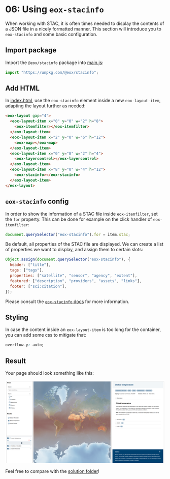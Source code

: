 # 06: Using `eox-stacinfo`

When working with STAC, it is often times needed to display the contents of a JSON file in a nicely formatted manner. This section will introduce you to `eox-stacinfo` and some basic configuration.

## Import package

Import the `@eox/stacinfo` package into [main.js](./main.js):

```js
import "https://unpkg.com/@eox/stacinfo";
```

## Add HTML

In [index.html](./index.html), use the `eox-stacinfo` element inside a new `eox-layout-item`, adapting the layout further as needed:

```html
<eox-layout gap="4">
  <eox-layout-item x="0" y="0" w="2" h="8">
    <eox-itemfilter></eox-itemfilter>
  </eox-layout-item>
  <eox-layout-item x="2" y="0" w="6" h="12">
    <eox-map></eox-map>
  </eox-layout-item>
  <eox-layout-item x="0" y="8" w="2" h="4">
    <eox-layercontrol></eox-layercontrol>
  </eox-layout-item>
  <eox-layout-item x="8" y="0" w="4" h="12">
    <eox-stacinfo></eox-stacinfo>
  </eox-layout-item>
</eox-layout>
```

## `eox-stacinfo` config

In order to show the information of a STAC file inside `eox-itemfilter`, set the `for` property. This can be done for example on the click handler of `eox-itemfilter`:

```js
document.querySelector("eox-stacinfo").for = item.stac;
```

Be default, all properties of the STAC file are displayed. We can create a list of properties we want to display, and assign them to certain slots:

```js
Object.assign(document.querySelector("eox-stacinfo"), {
  header: ["title"],
  tags: ["tags"],
  properties: ["satellite", "sensor", "agency", "extent"],
  featured: ["description", "providers", "assets", "links"],
  footer: ["sci:citation"],
});
```

Please consult the [`eox-stacinfo` docs](https://eox-a.github.io/EOxElements/?path=/docs/elements-eox-stacinfo--docs) for more information.

## Styling

In case the content inside an `eox-layout-item` is too long for the container, you can add some css to mitigate that:

```css
overflow-y: auto;
```

## Result

Your page should look something like this:

![](../screenshots/06.png)

Feel free to compare with the [solution folder](./solution/)!
